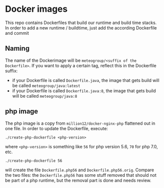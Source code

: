 # Docker images

This repo contains Dockerfiles that build our runtime and build time stacks.
In order to add a new runtime / buildtime, just add the according Dockerfile and commit

## Naming

The name of the Dockerimage will be `meteogroup/<suffix of the Dockerfile>`. If you want to apply a certain tag, reflect this in the Dockerfile suffix:

  - if your Dockerfile is called `Dockerfile.java`, the image that gets build will be called `meteogroup/java:latest`
  - if your Dockerfile is called `Dockerfile.java:8`, the image that gets build will be called `meteogroup/java:8`

## php image

The php image is a copy from `million12/docker-nginx-php` flattened out in one file. In order to update the Dockerfile, execute:

    ./create-php-dockerfile <php-version>

where `<php-version>` is something like `56` for php version 5.6, `70` for php 7.0, etc.

    ./create-php-dockerfile 56

will create the file `Dockerfile.php56` and `Dockerfile.php56.orig`. Compare the two files: the `Dockerfile.php56` has some stuff removed that should not be part of a php runtime, but the removal part is done and needs review.


